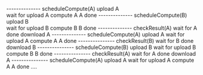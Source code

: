 -------------- scheduleCompute(A)
upload A            
                    wait for upload A
                    compute A
                    A done
-------------- scheduleCompute(B)
upload B            
                    wait for upload B
                    compute B
                    B done
-------------- checkResult(A)
wait for A done
download A 
-------------- scheduleCompute(A)
upload A
                    wait for upload A
                    compute A
                    A done
--------------- checkResult(B)
wait for B done
download B
--------------- scheduleCompute(B)
upload B
                    wait for upload B
                    compute B
                    B done
--------------- checkResult(A)
wait for A done
download A 
--------------- scheduleCompute(A)
upload A
                    wait for upload A
                    compute A
                    A done
....

